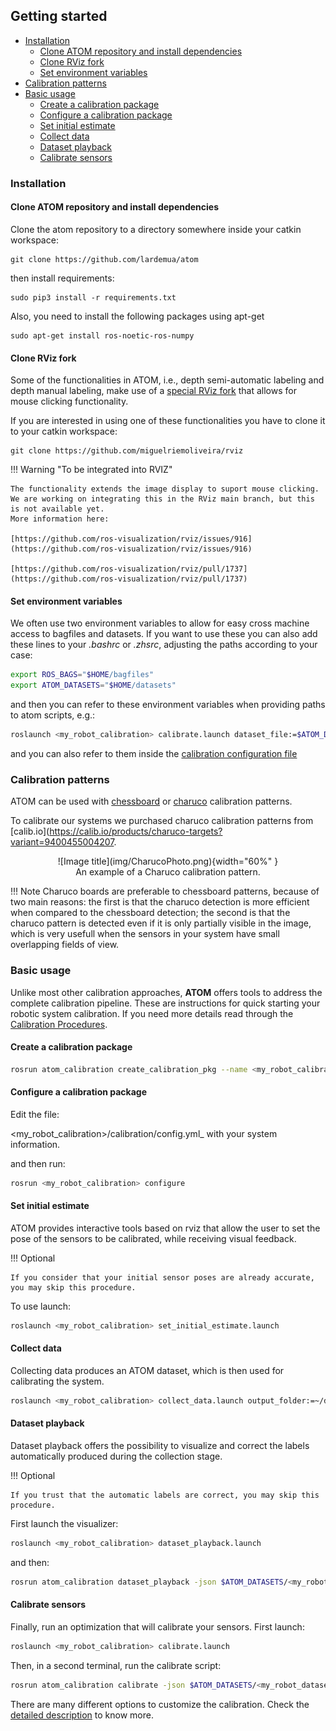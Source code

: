 
## Getting started

  - [Installation](#installation)
    - [Clone ATOM repository and install dependencies](#clone-atom-repository-and-install-dependencies)
    - [Clone RViz fork](#clone-rviz-fork)
    - [Set environment variables](#set-environment-variables)
  - [Calibration patterns](#calibration-patterns)
  - [Basic usage](#basic-usage)
    - [Create a calibration package](#create-a-calibration-package)
    - [Configure a calibration package](#configure-a-calibration-package)
    - [Set initial estimate](#set-initial-estimate)
    - [Collect data](#collect-data)
    - [Dataset playback](#dataset-playback)
    - [Calibrate sensors](#calibrate-sensors)

### Installation

#### Clone ATOM repository and install dependencies

Clone the atom repository to a directory somewhere inside your catkin workspace:

    git clone https://github.com/lardemua/atom

then install requirements:

    sudo pip3 install -r requirements.txt


Also, you need to install the following packages using apt-get

    sudo apt-get install ros-noetic-ros-numpy

#### Clone RViz fork

Some of the functionalities in ATOM, i.e., depth semi-automatic labeling and depth manual labeling, make use of a 
[special RViz fork](https://github.com/miguelriemoliveira/rviz) that allows for mouse clicking functionality. 

If you are interested in using one of these functionalities you have to clone it to your catkin workspace:

    git clone https://github.com/miguelriemoliveira/rviz

!!! Warning "To be integrated into RVIZ"

    The functionality extends the image display to suport mouse clicking. We are working on integrating this in the RViz main branch, but this is not available yet.
    More information here:

    [https://github.com/ros-visualization/rviz/issues/916](https://github.com/ros-visualization/rviz/issues/916)

    [https://github.com/ros-visualization/rviz/pull/1737](https://github.com/ros-visualization/rviz/pull/1737)

#### Set environment variables

We often use two environment variables to allow for easy cross machine access to bagfiles and datasets. If you want to use these you can also add these lines to your _.bashrc_ or _.zhsrc_, adjusting the paths according to your case:

```bash
export ROS_BAGS="$HOME/bagfiles"
export ATOM_DATASETS="$HOME/datasets"
```

and then you can refer to these environment variables when providing paths to atom scripts, e.g.:

```bash
roslaunch <my_robot_calibration> calibrate.launch dataset_file:=$ATOM_DATASETS/<my_dataset>/dataset.json
```

and you can also refer to them inside the [calibration configuration file](https://github.com/lardemua/atlascar2/blob/0c065508f325fb57e0439c1ba2e00f9468cd73e7/atlascar2_calibration/calibration/config.yml#L14)


### Calibration patterns

ATOM can be used with [chessboard](https://docs.opencv.org/4.x/d9/d0c/group__calib3d.html#ga93efa9b0aa890de240ca32b11253dd4a) or [charuco](https://docs.opencv.org/4.x/df/d4a/tutorial_charuco_detection.html) calibration patterns.

To calibrate our systems we purchased charuco calibration patterns from [calib.io](https://calib.io/products/charuco-targets?variant=9400455004207.


<figure markdown align=center>
  ![Image title](img/CharucoPhoto.png){width="60%" }
  <figcaption align=center>An example of a Charuco calibration pattern.</figcaption>
</figure>

!!! Note
    Charuco boards are preferable to chessboard patterns, because of two main reasons: the first is that the charuco detection is more efficient when compared to the chessboard detection; the second is that the charuco pattern is detected even if it is only partially visible in the image, which is very usefull when the sensors in your system have small overlapping fields of view.



### Basic usage

Unlike most other calibration approaches, **ATOM** offers tools to address the complete calibration pipeline. These are
instructions for quick starting your robotic system calibration. If you need more details read through
the [Calibration Procedures](procedures.md).


#### Create a calibration package 

```bash
rosrun atom_calibration create_calibration_pkg --name <my_robot_calibration>
```

#### Configure a calibration package

Edit the file:

   <my_robot_calibration\>/calibration/config.yml_ with your system information.

and then run:

```bash
rosrun <my_robot_calibration> configure 
```

#### Set initial estimate 

ATOM provides interactive tools based on rviz that allow the user to set the pose of the sensors to be calibrated, while receiving visual feedback.

!!! Optional

    If you consider that your initial sensor poses are already accurate, you may skip this procedure.

To use launch:

```bash
roslaunch <my_robot_calibration> set_initial_estimate.launch 
```

#### Collect data 

Collecting data produces an ATOM dataset, which is then used for calibrating the system.

```bash
roslaunch <my_robot_calibration> collect_data.launch output_folder:=~/datasets/<my_dataset> 
```

#### Dataset playback

Dataset playback offers the possibility to visualize and correct the labels automatically produced during the collection stage.

!!! Optional

    If you trust that the automatic labels are correct, you may skip this procedure.


First launch the visualizer:
   
```bash
roslaunch <my_robot_calibration> dataset_playback.launch
```

and then:

```bash
rosrun atom_calibration dataset_playback -json $ATOM_DATASETS/<my_robot_calibration>/<your_dataset>/dataset.json -uic -si  -ow
```

#### Calibrate sensors 

Finally, run an optimization that will calibrate your sensors. First launch:

```bash
roslaunch <my_robot_calibration> calibrate.launch 
```

Then, in a second terminal, run the calibrate script:

```bash
rosrun atom_calibration calibrate -json $ATOM_DATASETS/<my_robot_dataset>/dataset.json -v -rv -si 
```

There are many different options to customize the calibration. Check the [detailed description](procedures.md#calibrate) to know more.


